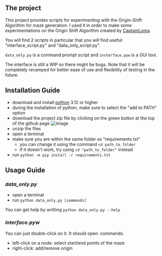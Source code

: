 ## The project
This project provides scripts for experimenting with the Origin-Shift Algorithm for maze generation.
I used it in order to make some experimentations on the Origin Shift Algorithm created by [CaptainLuma](https://github.com/CaptainLuma/).

You will find 2 scripts in particular that you will find useful: "interface_script.py" and "data_only_script.py".

`data_only.py` is a command prompt script and `insterface.pyw` is a GUI tool.

The interface is still a WIP so there might be bugs. Note that it will be completely revamped for better ease of use and
flexibility of testing in the future.

## Installation Guide

- download and install [python](https://www.python.org/downloads/) 3.12 or higher
- during the installation of python, make sure to select the "add to PATH" option
- download the project zip file by clicking on the green button at the top of the github page
![image](https://github.com/user-attachments/assets/2fab4d7a-b8b1-44cb-8a70-5581ad73bbf6)
- unzip the files
- open a terminal
- make sure you are within the same folder as "requirements.txt"
	- you can change it using the command `cd path_to_folder`
	- if it doesn't work, try using `cd "path_to_folder"` instead
- run `python -m pip install -r requirements.txt`

## Usage Guide

### <i>data_only.py</i>

- open a terminal
- run `python data_only.py [commands]`

You can get help by writting `python data_only.py --help`

### <i>interface.pyw</i>

You can just double-click on it. It should open.
commands:
- left-click on a node: select start/end points of the maze
- right-click: add/remove origin
